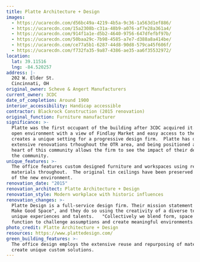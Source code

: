 ```yaml
---
title: Platte Architecture + Design
images:
  - https://ucarecdn.com/d56bc49a-4219-4b5a-9c36-1a563d1ef886/
  - https://ucarecdn.com/15a2308b-c31a-48b9-a076-af7e28a361a4/
  - https://ucarecdn.com/914f1a1e-d5b2-4640-9756-647dfefbf97b/
  - https://ucarecdn.com/50baa29c-7b98-4585-a7e7-d388a8a414be/
  - https://ucarecdn.com/ce77a5b1-6287-44d8-90d8-579ca45f606f/
  - https://ucarecdn.com/f732fa35-9a87-4386-ae35-aa6f35532972/
location:
  lat: 39.11516
  lng: -84.520257
address: |-
  202 W. Elder St.
  Cincinnati, OH
original_owner: Scheve & Angert Manufacturers
current_owner: 3CDC
date_of_completion: Around 1900
interior_accessibility: Handicap accessible
contractor: Blackrock Construction (2015 renovation)
original_function: Furniture manufacturer
significance: >-
  Platte was the first occupant of the building after 3CDC acquired it.  The
  open environment with a view of Findlay Market and easy access to the market
  creates a unique setting for a progressive design firm.  Platte has done
  extensive renovations trhoughout the OTR area, and being positioned at the
  heart of this community allows the firm to see the impact of their designs on
  the community.
unique_features: >-
  The office features custom designed furniture and workspaces using repurposed
  materials throughout.  The original tin ceilings have been preserved as part
  of the new environment.
renovation_date: "2015"
renovation_architect: Platte Architecture + Design
renovation_style: Modern workplace with historic influences
renovation_changes: >-
  Platte Design is a full-service design firm. Their mission statement is "We
  Make Good Space", and they do so using the creativity of a diverse team with
  unique experiences and talents.   "Collectively we blend form, space and
  function to challenge assumptions and create meaningful environments."
photo_credit: Platte Architecture + Design
resources: https://www.plattedesign.com/
green_building_features: >-
  The office design employs the extensive reuse and repurposing of materials to
  create unique custom solutions.
---
```

